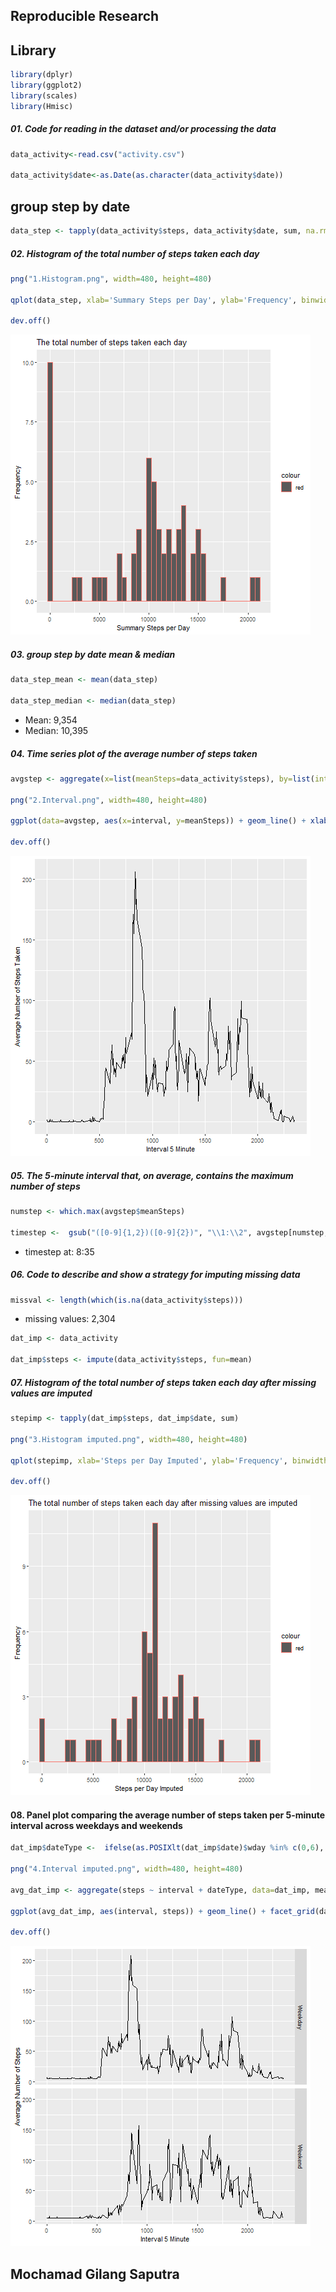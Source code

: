 ## Reproducible Research

## Library

```r
library(dplyr)
library(ggplot2)
library(scales)
library(Hmisc)
```


##### 01. Code for reading in the dataset and/or processing the data
```r
data_activity<-read.csv("activity.csv")

data_activity$date<-as.Date(as.character(data_activity$date))
```


## group step by date
```r
data_step <- tapply(data_activity$steps, data_activity$date, sum, na.rm=TRUE)
```

##### 02. Histogram of the total number of steps taken each day
```r
png("1.Histogram.png", width=480, height=480)

qplot(data_step, xlab='Summary Steps per Day', ylab='Frequency', binwidth=500,main="The total number of steps taken each day",col="red")

dev.off()
```

![plot](doc/1.Histogram.png)


##### 03. group step by date mean & median
```r
data_step_mean <- mean(data_step)

data_step_median <- median(data_step)
```
* Mean: 9,354
* Median:  10,395


##### 04. Time series plot of the average number of steps taken
```r
avgstep <- aggregate(x=list(meanSteps=data_activity$steps), by=list(interval=data_activity$interval), FUN=mean, na.rm=TRUE)

png("2.Interval.png", width=480, height=480)

ggplot(data=avgstep, aes(x=interval, y=meanSteps)) + geom_line() + xlab("Interval 5 Minute") + ylab("Average Number of Steps Taken")

dev.off()
```
![plot](doc/2.Interval.png)


##### 05. The 5-minute interval that, on average, contains the maximum number of steps
```r
numstep <- which.max(avgstep$meanSteps)

timestep <-  gsub("([0-9]{1,2})([0-9]{2})", "\\1:\\2", avgstep[numstep,'interval'])
```
* timestep at: 8:35



##### 06. Code to describe and show a strategy for imputing missing data
```r
missval <- length(which(is.na(data_activity$steps)))
```
* missing values: 2,304

```r
dat_imp <- data_activity

dat_imp$steps <- impute(data_activity$steps, fun=mean)
```


##### 07. Histogram of the total number of steps taken each day after missing values are imputed
```r
stepimp <- tapply(dat_imp$steps, dat_imp$date, sum)

png("3.Histogram imputed.png", width=480, height=480)

qplot(stepimp, xlab='Steps per Day Imputed', ylab='Frequency', binwidth=500,main="The total number of steps taken each day after missing values are imputed",col="red")

dev.off()
```
![plot](doc/3.Histogram_imputed.png)



#### 08. Panel plot comparing the average number of steps taken per 5-minute interval across weekdays and weekends
```r
dat_imp$dateType <-  ifelse(as.POSIXlt(dat_imp$date)$wday %in% c(0,6), 'Weekend', 'Weekday')

png("4.Interval imputed.png", width=480, height=480)

avg_dat_imp <- aggregate(steps ~ interval + dateType, data=dat_imp, mean)

ggplot(avg_dat_imp, aes(interval, steps)) + geom_line() + facet_grid(dateType ~ .) + xlab("Interval 5 Minute") + ylab("Average Number of Steps")

dev.off()
```
![plot](doc/4.Interval_imputed.png)

## Mochamad Gilang Saputra
